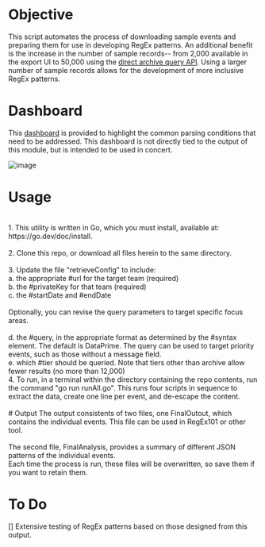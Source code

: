 
# Objective
This script automates the process of downloading sample events and preparing them for use in developing RegEx patterns. An additional benefit is the increase in the number of sample records-- from 2,000 available in the export UI to 50,000 using the [direct archive query API](https://coralogix.com/docs/direct-query-http-api/). Using a larger number of sample records allows for the development of more inclusive RegEx patterns.

# Dashboard
This [dashboard](https://onlineboutique.coralogix.com/#/dashboards/4SCEP7oosPIhxdgSiwyn3) is provided to highlight the common parsing conditions that need to be addressed. This dashboard is not directly tied to the output of this module, but is intended to be used in concert.

![image](https://private-user-images.githubusercontent.com/125903661/305536674-cf1652a1-809d-431e-9765-b73964ad584e.png?jwt=eyJhbGciOiJIUzI1NiIsInR5cCI6IkpXVCJ9.eyJpc3MiOiJnaXRodWIuY29tIiwiYXVkIjoicmF3LmdpdGh1YnVzZXJjb250ZW50LmNvbSIsImtleSI6ImtleTUiLCJleHAiOjE3MDgxMTIwNzgsIm5iZiI6MTcwODExMTc3OCwicGF0aCI6Ii8xMjU5MDM2NjEvMzA1NTM2Njc0LWNmMTY1MmExLTgwOWQtNDMxZS05NzY1LWI3Mzk2NGFkNTg0ZS5wbmc_WC1BbXotQWxnb3JpdGhtPUFXUzQtSE1BQy1TSEEyNTYmWC1BbXotQ3JlZGVudGlhbD1BS0lBVkNPRFlMU0E1M1BRSzRaQSUyRjIwMjQwMjE2JTJGdXMtZWFzdC0xJTJGczMlMkZhd3M0X3JlcXVlc3QmWC1BbXotRGF0ZT0yMDI0MDIxNlQxOTI5MzhaJlgtQW16LUV4cGlyZXM9MzAwJlgtQW16LVNpZ25hdHVyZT03N2Y4NTQyMWE1MjE2MGRhYTdkZDFjZmFiYWM4MzQ1OWJkYzJkMWJlMmJhNDA4MTQzMTVmMzdlZjY5NjE5NzZkJlgtQW16LVNpZ25lZEhlYWRlcnM9aG9zdCZhY3Rvcl9pZD0wJmtleV9pZD0wJnJlcG9faWQ9MCJ9._yX2S7GYANqzuQoCQnefTtTnraFLcn0BXJppTazgsuw)

# Usage
<br>
1. This utility is written in Go, which you must install, available at: https://go.dev/doc/install. <br>
<br>
2. Clone this repo, or download all files herein to the same directory.<br>
<br>
3. Update the file "retrieveConfig" to include:<br>
  a. the appropriate #url for the target team (required)<br>
  b. the #privateKey for that team (required)<br>
  c. the #startDate and #endDate<br><br>
  Optionally, you can revise the query parameters to target specific focus areas.<br><br>
  d. the #query, in the appropriate format as determined by the #syntax element. The default is DataPrime. The query can be used to target priority events, such as those without a message field.<br>
  e. which #tier should be queried.  Note that tiers other than archive allow fewer results (no more than 12,000)<br>
4. To run, in a terminal within the directory containing the repo contents, run the command "go run runAll.go".  This runs four scripts in sequence to extract the data, create one line per event, and de-escape the content.<br>
<br>
# Output
The output consistents of two files, one FinalOutout, which contains the individual events. This file can be used in RegEx101 or other tool.<br> <br>
The second file, FinalAnalysis, provides a summary of different JSON patterns of the individual events.<br> 
Each time the process is run, these files will be overwritten, so save them if you want to retain them. <br>

# To Do
[] Extensive testing of RegEx patterns based on those designed from this output.<br>
